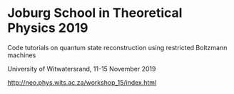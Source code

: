# Joburg School in Theoretical Physics 2019 

Code tutorials on quantum state reconstruction using restricted Boltzmann machines

University of Witwatersrand, 11-15 November 2019

http://neo.phys.wits.ac.za/workshop_15/index.html
